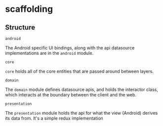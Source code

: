 # scaffolding

## Structure

`android`

The Android specific UI bindings, along with the api datasource implementations are in the `android` module.

`core`

`core` holds all of the core entities that are passed around between layers.

`domain`

The `domain` module defines datasource apis, and holds the interactor class, which interacts at the boundary between the client and the web.

`presentation`

The `presentation` module holds the api for what the view (Android) derives its data from. It's a simple redux implementation

